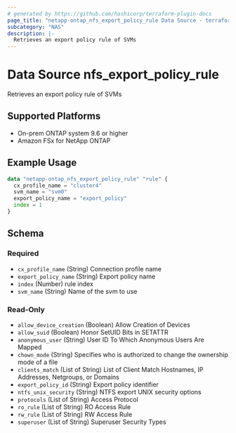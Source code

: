 ```yaml
---
# generated by https://github.com/hashicorp/terraform-plugin-docs
page_title: "netapp-ontap_nfs_export_policy_rule Data Source - terraform-provider-netapp-ontap"
subcategory: "NAS"
description: |-
  Retrieves an export policy rule of SVMs
---
```


# Data Source nfs_export_policy_rule

Retrieves an export policy rule of SVMs

## Supported Platforms

* On-prem ONTAP system 9.6 or higher
* Amazon FSx for NetApp ONTAP

## Example Usage

```terraform
data "netapp-ontap_nfs_export_policy_rule" "rule" {
  cx_profile_name = "cluster4"
  svm_name = "svm0"
  export_policy_name = "export_policy"
  index = 1
}
```

<!-- schema generated by tfplugindocs -->
## Schema

### Required

- `cx_profile_name` (String) Connection profile name
- `export_policy_name` (String) Export policy name
- `index` (Number) rule index
- `svm_name` (String) Name of the svm to use

### Read-Only

- `allow_device_creation` (Boolean) Allow Creation of Devices
- `allow_suid` (Boolean) Honor SetUID Bits in SETATTR
- `anonymous_user` (String) User ID To Which Anonymous Users Are Mapped
- `chown_mode` (String) Specifies who is authorized to change the ownership mode of a file
- `clients_match` (List of String) List of Client Match Hostnames, IP Addresses, Netgroups, or Domains
- `export_policy_id` (String) Export policy identifier
- `ntfs_unix_security` (String) NTFS export UNIX security options
- `protocols` (List of String) Access Protocol
- `ro_rule` (List of String) RO Access Rule
- `rw_rule` (List of String) RW Access Rule
- `superuser` (List of String) Superuser Security Types
